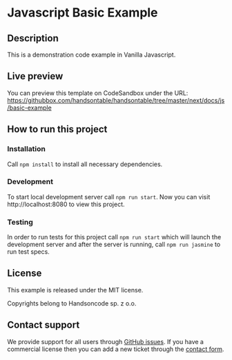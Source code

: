 # Javascript Basic Example

## Description

This is a demonstration code example in Vanilla Javascript.

## Live preview

You can preview this template on CodeSandbox  under the URL: https://githubbox.com/handsontable/handsontable/tree/master/next/docs/js/basic-example

## How to run this project

### Installation

Call `npm install` to install all necessary dependencies.

### Development

To start local development server call `npm run start`. Now you can visit http://localhost:8080 to view this project.

### Testing

In order to run tests for this project call `npm run start` which will launch the development server and after the server is running, call `npm run jasmine` to run test specs.

## License

This example is released under the MIT license.

Copyrights belong to Handsoncode sp. z o.o.

## Contact support

We provide support for all users through [GitHub issues](https://github.com/handsontable/handsontable/issues). If you have a commercial license then you can add a new ticket through the [contact form](https://handsontable.com/contact?category=technical_support).
